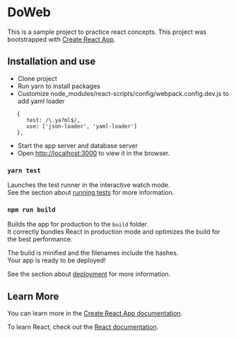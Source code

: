 # DoWeb

This is a sample project to practice react concepts. This project was bootstrapped with [Create React App](https://github.com/facebook/create-react-app).

## Installation and use

- Clone project
- Run yarn to install packages
- Customize node_modules/react-scripts/config/webpack.config.dev.js to add yaml loader

```
   {
      test: /\.ya?ml$/,
      use: ['json-loader', 'yaml-loader']
   },
```

- Start the app server and database server
- Open [http://localhost:3000](http://localhost:3000) to view it in the browser.

### `yarn test`

Launches the test runner in the interactive watch mode.<br>
See the section about [running tests](https://facebook.github.io/create-react-app/docs/running-tests) for more information.

### `npm run build`

Builds the app for production to the `build` folder.<br>
It correctly bundles React in production mode and optimizes the build for the best performance.

The build is minified and the filenames include the hashes.<br>
Your app is ready to be deployed!

See the section about [deployment](https://facebook.github.io/create-react-app/docs/deployment) for more information.

## Learn More

You can learn more in the [Create React App documentation](https://facebook.github.io/create-react-app/docs/getting-started).

To learn React, check out the [React documentation](https://reactjs.org/).
